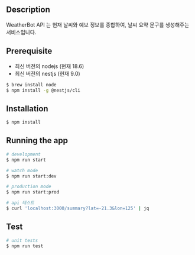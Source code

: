 ## Description

WeatherBot API 는 현재 날씨와 예보 정보를 종합하여, 날씨 요약 문구를 생성해주는 서비스입니다. 

## Prerequisite

- 최신 버전의 nodejs (현재 18.6)
- 최신 버전의 nestjs (현재 9.0)

```bash
$ brew install node
$ npm install -g @nestjs/cli
```

## Installation

```bash
$ npm install
```

## Running the app

```bash
# development
$ npm run start

# watch mode
$ npm run start:dev

# production mode
$ npm run start:prod
```

```bash
# api 테스트
$ curl 'localhost:3000/summary?lat=-21.3&lon=125' | jq
```

## Test

```bash
# unit tests
$ npm run test
```

